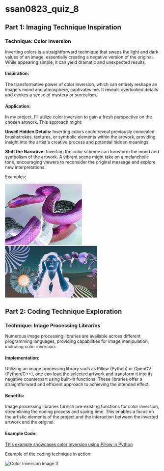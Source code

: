 # ssan0823_quiz_8

## **Part 1: Imaging Technique Inspiration**

### **Technique:** Color Inversion

Inverting colors is a straightforward technique that swaps the light and dark values of an image, essentially creating a negative version of the original. While appearing simple, it can yield dramatic and unexpected results.

#### **Inspiration:**
The transformative power of color inversion, which can entirely reshape an image's mood and atmosphere, captivates me. It reveals overlooked details and evokes a sense of mystery or surrealism.

#### **Application:**
In my project, I'll utilize color inversion to gain a fresh perspective on the chosen artwork. This approach might:

**Unveil Hidden Details:** Inverting colors could reveal previously concealed brushstrokes, textures, or symbolic elements within the artwork, providing insight into the artist's creative process and potential hidden meanings.

**Shift the Narrative:** Inverting the color scheme can transform the mood and symbolism of the artwork. A vibrant scene might take on a melancholic tone, encouraging viewers to reconsider the original message and explore new interpretations.

Examples:

![Color Inversion image 1](readme_images/color_inversion-1.jpeg)  ![Color Inversion image 2](readme_images/colour_inversion-2.jpeg)


## **Part 2: Coding Technique Exploration**

### **Technique:** Image Processing Libraries

Numerous image processing libraries are available across different programming languages, providing capabilities for image manipulation, including color inversion.

#### **Implementation:**
Utilizing an image processing library such as Pillow (Python) or OpenCV (Python/C++), one can load the selected artwork and transform it into its negative counterpart using built-in functions. These libraries offer a straightforward and efficient approach to achieving the intended effect.

#### **Benefits:**
Image processing libraries furnish pre-existing functions for color inversion, streamlining the coding process and saving time. This enables a focus on the artistic elements of the project and the interaction between the inverted artwork and the original.

#### **Example Code:**

[This example showcases color inversion using Pillow in Python](https://pillow.readthedocs.io/)

Example of the coding technique in action:

![Color Inversion image 3](readme_images/colour_inversion_pillow.png.png) 




